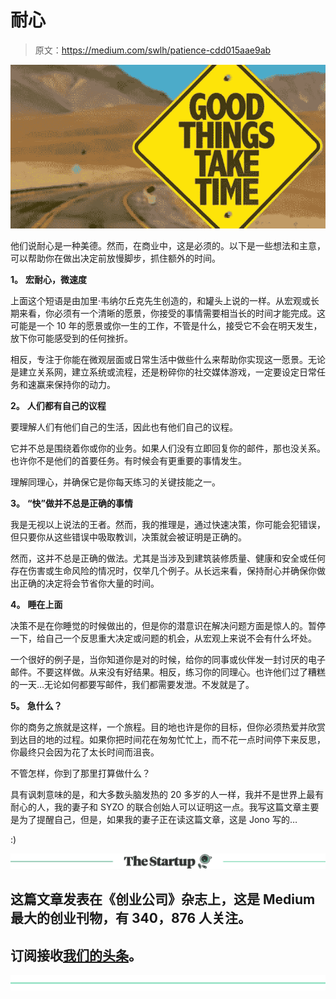 # 耐心

> 原文：<https://medium.com/swlh/patience-cdd015aae9ab>

![](img/2369fb5ca4d9a890c00c283cfa58e6e5.png)

他们说耐心是一种美德。然而，在商业中，这是必须的。以下是一些想法和主意，可以帮助你在做出决定前放慢脚步，抓住额外的时间。

**1。** **宏耐心，微速度**

上面这个短语是由加里·韦纳尔丘克先生创造的，和罐头上说的一样。从宏观或长期来看，你必须有一个清晰的愿景，你接受的事情需要相当长的时间才能完成。这可能是一个 10 年的愿景或你一生的工作，不管是什么，接受它不会在明天发生，放下你可能感受到的任何挫折。

相反，专注于你能在微观层面或日常生活中做些什么来帮助你实现这一愿景。无论是建立关系网，建立系统或流程，还是粉碎你的社交媒体游戏，一定要设定日常任务和速赢来保持你的动力。

**2。** **人们都有自己的议程**

要理解人们有他们自己的生活，因此也有他们自己的议程。

它并不总是围绕着你或你的业务。如果人们没有立即回复你的邮件，那也没关系。也许你不是他们的首要任务。有时候会有更重要的事情发生。

理解同理心，并确保它是你每天练习的关键技能之一。

**3。** **“快”做并不总是正确的事情**

我是无视以上说法的王者。然而，我的推理是，通过快速决策，你可能会犯错误，但只要你从这些错误中吸取教训，决策就会被证明是正确的。

然而，这并不总是正确的做法。尤其是当涉及到建筑装修质量、健康和安全或任何存在伤害或生命风险的情况时，仅举几个例子。从长远来看，保持耐心并确保你做出正确的决定将会节省你大量的时间。

**4。** **睡在上面**

决策不是在你睡觉的时候做出的，但是你的潜意识在解决问题方面是惊人的。暂停一下，给自己一个反思重大决定或问题的机会，从宏观上来说不会有什么坏处。

一个很好的例子是，当你知道你是对的时候，给你的同事或伙伴发一封讨厌的电子邮件。不要这样做。从来没有好结果。相反，练习你的同理心。也许他们过了糟糕的一天…无论如何都要写邮件，我们都需要发泄。不发就是了。

**5。** **急什么？**

你的商务之旅就是这样，一个旅程。目的地也许是你的目标，但你必须热爱并欣赏到达目的地的过程。如果你把时间花在匆匆忙忙上，而不花一点时间停下来反思，你最终只会因为花了太长时间而沮丧。

不管怎样，你到了那里打算做什么？

具有讽刺意味的是，和大多数头脑发热的 20 多岁的人一样，我并不是世界上最有耐心的人，我的妻子和 SYZO 的联合创始人可以证明这一点。我写这篇文章主要是为了提醒自己，但是，如果我的妻子正在读这篇文章，这是 Jono 写的…

:)

[![](img/308a8d84fb9b2fab43d66c117fcc4bb4.png)](https://medium.com/swlh)

## 这篇文章发表在《创业公司》杂志上，这是 Medium 最大的创业刊物，有 340，876 人关注。

## 订阅接收[我们的头条](http://growthsupply.com/the-startup-newsletter/)。

[![](img/b0164736ea17a63403e660de5dedf91a.png)](https://medium.com/swlh)